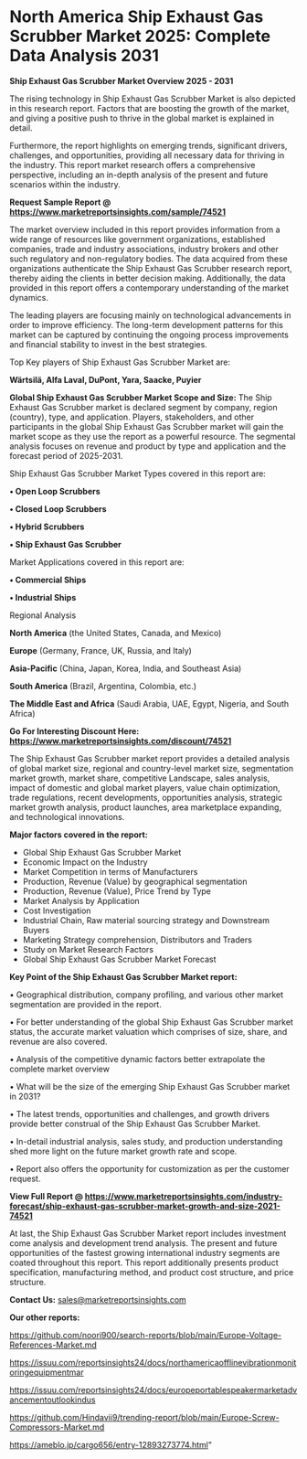 # North America Ship Exhaust Gas Scrubber Market 2025: Complete Data Analysis 2031

<Strong> Ship Exhaust Gas Scrubber Market Overview 2025 - 2031</strong>

The rising technology in Ship Exhaust Gas Scrubber Market is also depicted in this research report. Factors that are boosting the growth of the market, and giving a positive push to thrive in the global market is explained in detail.

Furthermore, the report highlights on emerging trends, significant drivers, challenges, and opportunities, providing all necessary data for thriving in the industry. This report market research offers a comprehensive perspective, including an in-depth analysis of the present and future scenarios within the industry.

<strong>Request Sample Report @ <a href=https://www.marketreportsinsights.com/sample/74521>https://www.marketreportsinsights.com/sample/74521</a></strong>

The market overview included in this report provides information from a wide range of resources like government organizations, established companies, trade and industry associations, industry brokers and other such regulatory and non-regulatory bodies. The data acquired from these organizations authenticate the Ship Exhaust Gas Scrubber research report, thereby aiding the clients in better decision making. Additionally, the data provided in this report offers a contemporary understanding of the market dynamics.

The leading players are focusing mainly on technological advancements in order to improve efficiency. The long-term development patterns for this market can be captured by continuing the ongoing process improvements and financial stability to invest in the best strategies.

Top Key players of Ship Exhaust Gas Scrubber Market are:

<strong>Wärtsilä, Alfa Laval, DuPont, Yara, Saacke, Puyier</strong>

<strong><b>Global Ship Exhaust Gas Scrubber Market Scope and Size:</b></strong>
The Ship Exhaust Gas Scrubber market is declared segment by company, region (country), type, and application. Players, stakeholders, and other participants in the global Ship Exhaust Gas Scrubber market will gain the market scope as they use the report as a powerful resource. The segmental analysis focuses on revenue and product by type and application and the forecast period of 2025-2031.

Ship Exhaust Gas Scrubber Market Types covered in this report are:

<strong>• Open Loop Scrubbers

• Closed Loop Scrubbers

• Hybrid Scrubbers

• Ship Exhaust Gas Scrubber</strong>

Market Applications covered in this report are:

<strong>• Commercial Ships

• Industrial Ships</strong> 

Regional Analysis

<strong>North America</strong> (the United States, Canada, and Mexico)

<strong>Europe</strong> (Germany, France, UK, Russia, and Italy)

<strong>Asia-Pacific</strong> (China, Japan, Korea, India, and Southeast Asia)

<strong>South America</strong> (Brazil, Argentina, Colombia, etc.)

<strong>The Middle East and Africa</strong> (Saudi Arabia, UAE, Egypt, Nigeria, and South Africa)

<strong>Go For Interesting Discount Here: <a href=https://www.marketreportsinsights.com/discount/74521>https://www.marketreportsinsights.com/discount/74521</a></strong>

The Ship Exhaust Gas Scrubber market report provides a detailed analysis of global market size, regional and country-level market size, segmentation market growth, market share, competitive Landscape, sales analysis, impact of domestic and global market players, value chain optimization, trade regulations, recent developments, opportunities analysis, strategic market growth analysis, product launches, area marketplace expanding, and technological innovations.

<strong><b>Major factors covered in the report:</b></strong>
<ul>
  <li>Global Ship Exhaust Gas Scrubber Market </li>
  <li>Economic Impact on the Industry</li>
  <li>Market Competition in terms of Manufacturers</li>
  <li>Production, Revenue (Value) by geographical segmentation</li>
  <li>Production, Revenue (Value), Price Trend by Type</li>
  <li>Market Analysis by Application</li>
  <li>Cost Investigation</li>
  <li>Industrial Chain, Raw material sourcing strategy and Downstream Buyers</li>
  <li>Marketing Strategy comprehension, Distributors and Traders</li>
  <li>Study on Market Research Factors</li>
  <li>Global Ship Exhaust Gas Scrubber Market Forecast</li>
</ul>

<strong><b>Key Point of the Ship Exhaust Gas Scrubber Market report:</b></strong>

• Geographical distribution, company profiling, and various other market segmentation are provided in the report.

• For better understanding of the global Ship Exhaust Gas Scrubber market status, the accurate market valuation which comprises of size, share, and revenue are also covered.

• Analysis of the competitive dynamic factors better extrapolate the complete market overview

• What will be the size of the emerging Ship Exhaust Gas Scrubber market in 2031?

• The latest trends, opportunities and challenges, and growth drivers provide better construal of the Ship Exhaust Gas Scrubber Market.

• In-detail industrial analysis, sales study, and production understanding shed more light on the future market growth rate and scope.

• Report also offers the opportunity for customization as per the customer request.

<strong><b>View Full Report @ <a href=https://www.marketreportsinsights.com/industry-forecast/ship-exhaust-gas-scrubber-market-growth-and-size-2021-74521>https://www.marketreportsinsights.com/industry-forecast/ship-exhaust-gas-scrubber-market-growth-and-size-2021-74521</a></b></strong>


At last, the Ship Exhaust Gas Scrubber Market report includes investment come analysis and development trend analysis. The present and future opportunities of the fastest growing international industry segments are coated throughout this report. This report additionally presents product specification, manufacturing method, and product cost structure, and price structure.

<strong>Contact Us:</strong>
sales@marketreportsinsights.com

<strong>Our other reports:</strong>

<a href=https://github.com/noori900/search-reports/blob/main/Europe-Voltage-References-Market.md>https://github.com/noori900/search-reports/blob/main/Europe-Voltage-References-Market.md</a>

<a href=https://issuu.com/reportsinsights24/docs/northamericaofflinevibrationmonitoringequipmentmar>https://issuu.com/reportsinsights24/docs/northamericaofflinevibrationmonitoringequipmentmar</a>

<a href=https://issuu.com/reportsinsights24/docs/europeportablespeakermarketadvancementoutlookindus>https://issuu.com/reportsinsights24/docs/europeportablespeakermarketadvancementoutlookindus</a>

<a href=https://github.com/Hindavii9/trending-report/blob/main/Europe-Screw-Compressors-Market.md>https://github.com/Hindavii9/trending-report/blob/main/Europe-Screw-Compressors-Market.md</a>

<a href=https://ameblo.jp/cargo656/entry-12893273774.html>https://ameblo.jp/cargo656/entry-12893273774.html</a>"
